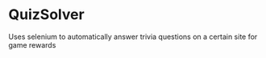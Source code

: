 # QuizSolver
Uses selenium to automatically answer trivia questions on a certain site for game rewards
